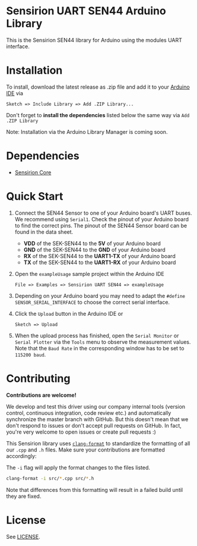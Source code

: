 # Sensirion UART SEN44 Arduino Library

This is the Sensirion SEN44 library for Arduino using the modules UART
interface.

# Installation

To install, download the latest release as .zip file and add it to your
[Arduino IDE](http://www.arduino.cc/en/main/software) via

    Sketch => Include Library => Add .ZIP Library...

Don't forget to **install the dependencies** listed below the same way via `Add
.ZIP Library`

Note: Installation via the Arduino Library Manager is coming soon.

# Dependencies

* [Sensirion Core](https://github.com/Sensirion/arduino-core)

# Quick Start

1. Connect the SEN44 Sensor to one of your Arduino board's UART buses. We
   recommend using `Serial1`. Check the pinout of your Arduino board to find
   the correct pins. The pinout of the SEN44 Sensor board can be found in the
   data sheet.

    * **VDD** of the SEK-SEN44 to the **5V** of your Arduino board
    * **GND** of the SEK-SEN44 to the **GND** of your Arduino board
    * **RX** of the SEK-SEN44 to the **UART1-TX** of your Arduino board
    * **TX** of the SEK-SEN44 to the **UART1-RX** of your Arduino board

2. Open the `exampleUsage` sample project within the Arduino IDE

       File => Examples => Sensirion UART SEN44 => exampleUsage

3. Depending on your Arduino board you may need to adapt the `#define
   SENSOR_SERIAL_INTERFACE` to choose the correct serial interface.

4. Click the `Upload` button in the Arduino IDE or

       Sketch => Upload

5. When the upload process has finished, open the `Serial Monitor` or `Serial
   Plotter` via the `Tools` menu to observe the measurement values. Note that
   the `Baud Rate` in the corresponding window has to be set to `115200 baud`.

# Contributing

**Contributions are welcome!**

We develop and test this driver using our company internal tools (version
control, continuous integration, code review etc.) and automatically
synchronize the master branch with GitHub. But this doesn't mean that we don't
respond to issues or don't accept pull requests on GitHub. In fact, you're very
welcome to open issues or create pull requests :)

This Sensirion library uses
[`clang-format`](https://releases.llvm.org/download.html) to standardize the
formatting of all our `.cpp` and `.h` files. Make sure your contributions are
formatted accordingly:

The `-i` flag will apply the format changes to the files listed.

```bash
clang-format -i src/*.cpp src/*.h
```

Note that differences from this formatting will result in a failed build until
they are fixed.

# License

See [LICENSE](LICENSE).
